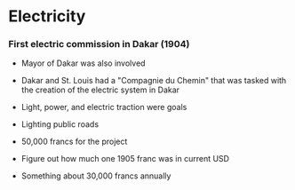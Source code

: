 # Electricity

### First electric commission in Dakar (1904)

- Mayor of Dakar was also involved

- Dakar and St. Louis had a "Compagnie du Chemin" that was tasked with the creation of the electric system in Dakar

- Light, power, and electric traction were goals

- Lighting public roads

- 50,000 francs for the project
 - Figure out how much one 1905 franc was in current USD

- Something about 30,000 francs annually
